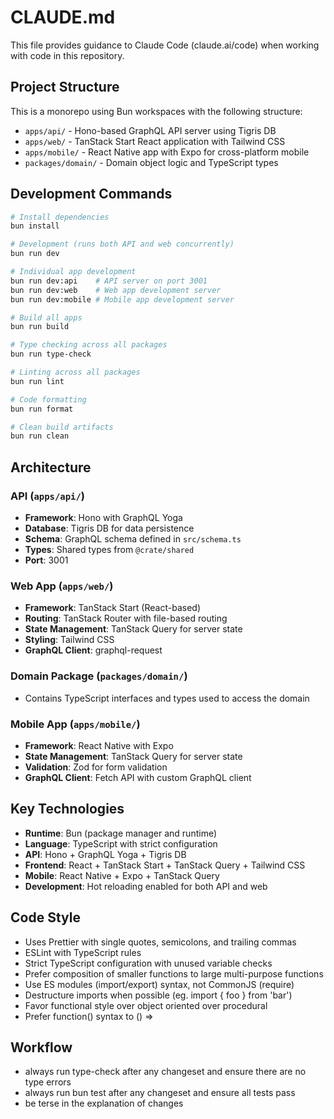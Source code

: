# CLAUDE.md

This file provides guidance to Claude Code (claude.ai/code) when working with code in this repository.

## Project Structure

This is a monorepo using Bun workspaces with the following structure:

- `apps/api/` - Hono-based GraphQL API server using Tigris DB
- `apps/web/` - TanStack Start React application with Tailwind CSS
- `apps/mobile/` - React Native app with Expo for cross-platform mobile
- `packages/domain/` - Domain object logic and TypeScript types

## Development Commands

```bash
# Install dependencies
bun install

# Development (runs both API and web concurrently)
bun run dev

# Individual app development
bun run dev:api    # API server on port 3001
bun run dev:web    # Web app development server
bun run dev:mobile # Mobile app development server

# Build all apps
bun run build

# Type checking across all packages
bun run type-check

# Linting across all packages
bun run lint

# Code formatting
bun run format

# Clean build artifacts
bun run clean
```

## Architecture

### API (`apps/api/`)

- **Framework**: Hono with GraphQL Yoga
- **Database**: Tigris DB for data persistence
- **Schema**: GraphQL schema defined in `src/schema.ts`
- **Types**: Shared types from `@crate/shared`
- **Port**: 3001

### Web App (`apps/web/`)

- **Framework**: TanStack Start (React-based)
- **Routing**: TanStack Router with file-based routing
- **State Management**: TanStack Query for server state
- **Styling**: Tailwind CSS
- **GraphQL Client**: graphql-request

### Domain Package (`packages/domain/`)

- Contains TypeScript interfaces and types used to access the domain

### Mobile App (`apps/mobile/`)

- **Framework**: React Native with Expo
- **State Management**: TanStack Query for server state
- **Validation**: Zod for form validation
- **GraphQL Client**: Fetch API with custom GraphQL client

## Key Technologies

- **Runtime**: Bun (package manager and runtime)
- **Language**: TypeScript with strict configuration
- **API**: Hono + GraphQL Yoga + Tigris DB
- **Frontend**: React + TanStack Start + TanStack Query + Tailwind CSS
- **Mobile**: React Native + Expo + TanStack Query
- **Development**: Hot reloading enabled for both API and web

## Code Style

- Uses Prettier with single quotes, semicolons, and trailing commas
- ESLint with TypeScript rules
- Strict TypeScript configuration with unused variable checks
- Prefer composition of smaller functions to large multi-purpose functions
- Use ES modules (import/export) syntax, not CommonJS (require)
- Destructure imports when possible (eg. import { foo } from 'bar')
- Favor functional style over object oriented over procedural
- Prefer function() syntax to () =>

## Workflow

- always run type-check after any changeset and ensure there are no type errors
- always run bun test after any changeset and ensure all tests pass
- be terse in the explanation of changes
